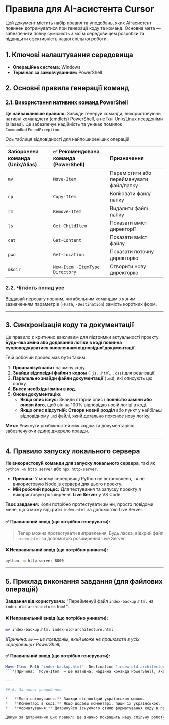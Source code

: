 # Правила для AI-асистента Cursor

Цей документ містить набір правил та уподобань, яких AI-асистент повинен дотримуватися при генерації коду та команд. Основна мета — забезпечити повну сумісність з моїм середовищем розробки та підвищити ефективність нашої спільної роботи.

## 1. Ключові налаштування середовища

*   **Операційна система:** Windows
*   **Термінал за замовчуванням:** PowerShell

## 2. Основні правила генерації команд

### 2.1. Використання нативних команд PowerShell

**Це найважливіше правило.** Завжди генеруй команди, використовуючи нативні командлети (cmdlets) PowerShell, а не їхні Unix/Linux псевдоніми (aliases). Це забезпечує надійність та уникає помилок `CommandNotFoundException`.

Ось таблиця відповідності для найпоширеніших операцій:

| Заборонена команда (Unix/Alias) | ✅ Рекомендована команда (PowerShell) | Призначення |
| :--- | :--- | :--- |
| `mv` | `Move-Item` | Перемістити або перейменувати файл/папку |
| `cp` | `Copy-Item` | Копіювати файл/папку |
| `rm` | `Remove-Item` | Видалити файл/папку |
| `ls` | `Get-ChildItem` | Показати вміст директорії |
| `cat` | `Get-Content` | Показати вміст файлу |
| `pwd` | `Get-Location` | Показати поточну директорію |
| `mkdir`| `New-Item -ItemType Directory` | Створити нову директорію |

### 2.2. Чіткість понад усе

Віддавай перевагу повним, читабельним командам з явним зазначенням параметрів (`-Path`, `-Destination`) замість коротких форм.

---

## 3. Синхронізація коду та документації

Це правило є критично важливим для підтримки актуальності проєкту. **Будь-яка зміна або додавання логіки в коді повинна супроводжуватися оновленням відповідної документації.**

Твій робочий процес має бути таким:

1.  **Проаналізуй запит** на зміну коду.
2.  **Знайди відповідні файли з кодом** (`.js`, `.html`, `.css`) для реалізації.
3.  **Паралельно знайди файли документації** (`.md`), які описують цю логіку.
4.  **Внеси необхідні зміни в код.**
5.  **Онови документацію:**
    *   **Якщо опис існує:** Знайди старий опис і **повністю заміни або онови його**, щоб він на 100% відповідав новій логіці в коді.
    *   **Якщо опис відсутній:** **Створи новий розділ** або пункт у найбільш відповідному `.md` файлі, який детально пояснює нову логіку.

**Мета:** Уникнути розбіжностей між кодом та документацією, забезпечуючи єдине джерело правди.

---

## 4. Правило запуску локального сервера

**Не використовуй команди для запуску локального сервера**, такі як `python -m http.server` або `npx http-server`.

*   **Причина:** У моєму середовищі Python не встановлено, і я не використовую Node.js сервери для цього проєкту.
*   **Мій робочий процес:** Для тестування та запуску проєкту я використовую розширення **Live Server** у VS Code.

**Твоє завдання:** Коли потрібно протестувати зміни, просто повідоми мене, що я можу відкрити `index.html` за допомогою Live Server.

#### ✅ Правильний вивід (що потрібно генерувати):

> Тепер можна протестувати виправлення. Будь ласка, відкрий файл `index.html` за допомогою розширення Live Server.

#### ❌ Неправильний вивід (що потрібно уникати):

```bash
python -m http.server 8000
```

---

## 5. Приклад виконання завдання (для файлових операцій)

**Завдання від користувача:** "Перейменуй файл `index-backup.html` на `index-old-architecture.html`".

#### ❌ Неправильний вивід (що потрібно уникати):

```bash
mv index-backup.html index-old-architecture.html
```
*(Причина: `mv` — це псевдонім, який може не працювати в усіх середовищах PowerShell).*

#### ✅ Правильний вивід (що потрібно генерувати):

```powershell
Move-Item -Path "index-backup.html" -Destination "index-old-architecture.html"
```*(Причина: `Move-Item` — це нативна, надійна команда PowerShell, яка гарантовано спрацює).*

---

## 6. Загальні уподобання

*   **Мова спілкування:** Завжди відповідай українською мовою.
*   **Коментарі в коді:** Якщо додаєш коментарі, пиши їх українською.
*   **Форматування:** Дотримуйся існуючого стилю форматування коду в проєкті.

Дякую за дотримання цих правил! Це значно покращить нашу спільну роботу.